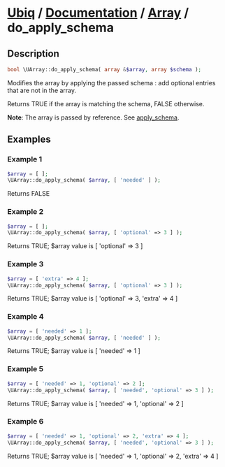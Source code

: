 [Ubiq](https://github.com/Pixel418/Ubiq#readme) / [Documentation](../index.md#readme) / [Array](../index.md#array) / do_apply_schema
======


Description
-------- 

```php
bool \UArray::do_apply_schema( array &$array, array $schema );
```

Modifies the array by applying the passed schema : add optional entries that are not in the array.

Returns TRUE if the array is matching the schema, FALSE otherwise. 

**Note**: The array is passed by reference. See [apply_schema](./array/apply_schema.md#readme).



Examples
--------

### Example 1

```php
$array = [ ];
\UArray::do_apply_schema( $array, [ 'needed' ] );
```
Returns FALSE

### Example 2

```php
$array = [ ];
\UArray::do_apply_schema( $array, [ 'optional' => 3 ] );
```
Returns TRUE;
$array value is [ 'optional' => 3 ]

### Example 3

```php
$array = [ 'extra' => 4 ];
\UArray::do_apply_schema( $array, [ 'optional' => 3 ] );
```
Returns TRUE;
$array value is [ 'optional' => 3, 'extra' => 4 ]

### Example 4

```php
$array = [ 'needed' => 1 ];
\UArray::do_apply_schema( $array, [ 'needed' ] );
```
Returns TRUE;
$array value is [ 'needed' => 1 ]

### Example 5

```php
$array = [ 'needed' => 1, 'optional' => 2 ];
\UArray::do_apply_schema( $array, [ 'needed', 'optional' => 3 ] );
```
Returns TRUE;
$array value is [ 'needed' => 1, 'optional' => 2 ]

### Example 6

```php
$array = [ 'needed' => 1, 'optional' => 2, 'extra' => 4 ];
\UArray::do_apply_schema( $array, [ 'needed', 'optional' => 3 ] );
```
Returns TRUE;
$array value is [ 'needed' => 1, 'optional' => 2, 'extra' => 4 ]